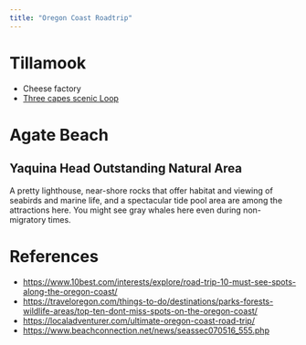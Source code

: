 ```yaml
---
title: "Oregon Coast Roadtrip"
---
```


# Tillamook

* Cheese factory
* [Three capes scenic Loop](https://traveloregon.com/things-to-do/destinations/parks-forests-wildlife-areas/family-fun-on-the-three-capes-scenic-loop/)


# Agate Beach

## Yaquina Head Outstanding Natural Area
A pretty lighthouse, near-shore rocks that offer habitat and viewing of seabirds and marine life, and a spectacular tide pool area are among the attractions here. You might see gray whales here even during non-migratory times.

# References

* https://www.10best.com/interests/explore/road-trip-10-must-see-spots-along-the-oregon-coast/
* https://traveloregon.com/things-to-do/destinations/parks-forests-wildlife-areas/top-ten-dont-miss-spots-on-the-oregon-coast/
* https://localadventurer.com/ultimate-oregon-coast-road-trip/
* https://www.beachconnection.net/news/seassec070516_555.php


